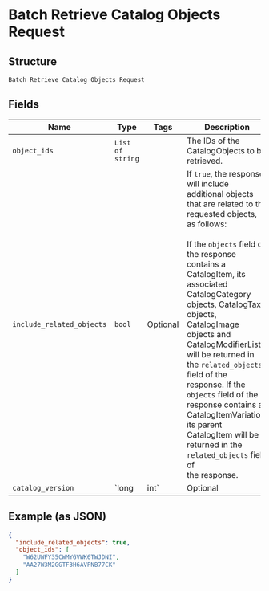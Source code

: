 
# Batch Retrieve Catalog Objects Request

## Structure

`Batch Retrieve Catalog Objects Request`

## Fields

| Name | Type | Tags | Description |
|  --- | --- | --- | --- |
| `object_ids` | `List of string` |  | The IDs of the CatalogObjects to be retrieved. |
| `include_related_objects` | `bool` | Optional | If `true`, the response will include additional objects that are related to the<br>requested objects, as follows:<br><br>If the `objects` field of the response contains a CatalogItem, its associated<br>CatalogCategory objects, CatalogTax objects, CatalogImage objects and<br>CatalogModifierLists will be returned in the `related_objects` field of the<br>response. If the `objects` field of the response contains a CatalogItemVariation,<br>its parent CatalogItem will be returned in the `related_objects` field of<br>the response. |
| `catalog_version` | `long|int` | Optional | The specific version of the catalog objects to be included in the response.<br>This allows you to retrieve historical versions of objects. The specified version value is matched against<br>the [CatalogObject](#type-catalogobject)s' `version` attribute. |

## Example (as JSON)

```json
{
  "include_related_objects": true,
  "object_ids": [
    "W62UWFY35CWMYGVWK6TWJDNI",
    "AA27W3M2GGTF3H6AVPNB77CK"
  ]
}
```

